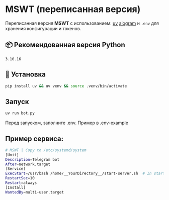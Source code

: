 # MSWT (переписанная версия)

Переписанная версия **MSWT** с использованием: [uv](https://github.com/astral-sh/uv) [aiogram](https://docs.aiogram.dev/) и  `.env` для хранения конфигурации и токенов.

## 📦 Рекомендованная версия Python
`3.10.16`

## 🚀 Установка
```bash
pip install uv && uv venv && source .venv/bin/activate
```
## Запуск
```bash
uv run bot.py
```

Перед запуском, заполните .env. Пример в .env-example



## Пример сервиса:
```bash
# MSWT | Copy to /etc/systemd/system
[Unit]
Description=Telegram bot
After=network.target
[Service]
ExecStart=/usr/bash /home/__YourDirectory__/start-server.sh  # In start-server write "cd (you directory) && uv run bot.py"
RestartSec=10
Restart=always
[Install]
WantedBy=multi-user.target
```





